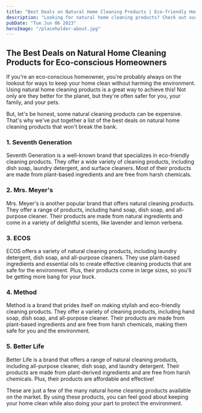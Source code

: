 ```yaml
---
title: "Best Deals on Natural Home Cleaning Products | Eco-friendly Homeowners"
description: "Looking for natural home cleaning products? Check out our guide and get the best deals on eco-friendly solutions for your home&#39;s cleaning needs."
pubDate: "Tue Jun 06 2023"
heroImage: "/placeholder-about.jpg"
---
```


## The Best Deals on Natural Home Cleaning Products for Eco-conscious Homeowners

If you&#39;re an eco-conscious homeowner, you&#39;re probably always on the lookout for ways to keep your home clean without harming the environment. Using natural home cleaning products is a great way to achieve this! Not only are they better for the planet, but they&#39;re often safer for you, your family, and your pets.

But, let&#39;s be honest, some natural cleaning products can be expensive. That&#39;s why we&#39;ve put together a list of the best deals on natural home cleaning products that won&#39;t break the bank.

### 1. Seventh Generation

Seventh Generation is a well-known brand that specializes in eco-friendly cleaning products. They offer a wide variety of cleaning products, including dish soap, laundry detergent, and surface cleaners. Most of their products are made from plant-based ingredients and are free from harsh chemicals.

### 2. Mrs. Meyer&#39;s

Mrs. Meyer&#39;s is another popular brand that offers natural cleaning products. They offer a range of products, including hand soap, dish soap, and all-purpose cleaner. Their products are made from natural ingredients and come in a variety of delightful scents, like lavender and lemon verbena.

### 3. ECOS

ECOS offers a variety of natural cleaning products, including laundry detergent, dish soap, and all-purpose cleaners. They use plant-based ingredients and essential oils to create effective cleaning products that are safe for the environment. Plus, their products come in large sizes, so you&#39;ll be getting more bang for your buck.

### 4. Method

Method is a brand that prides itself on making stylish and eco-friendly cleaning products. They offer a variety of cleaning products, including hand soap, dish soap, and all-purpose cleaner. Their products are made from plant-based ingredients and are free from harsh chemicals, making them safe for you and the environment.

### 5. Better Life

Better Life is a brand that offers a range of natural cleaning products, including all-purpose cleaner, dish soap, and laundry detergent. Their products are made from plant-derived ingredients and are free from harsh chemicals. Plus, their products are affordable and effective!

These are just a few of the many natural home cleaning products available on the market. By using these products, you can feel good about keeping your home clean while also doing your part to protect the environment.